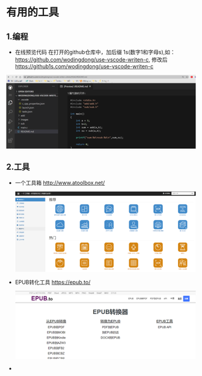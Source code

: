 # 有用的工具

## 1.编程
- 在线预览代码
在打开的github仓库中，加后缀 1s(数字1和字母s),如：https://github.com/wodingdong/use-vscode-writen-c, 修改后
https://github1s.com/wodingdong/use-vscode-writen-c

![github1s](images/github1s.png)


## 2.工具

- 一个工具箱 http://www.atoolbox.net/

  ![image-20210205162032068](images/image-20210218162319000.png)

- EPUB转化工具 https://epub.to/

  ![image-20210205162032068](images/image-20210219162319000.png)

- 

